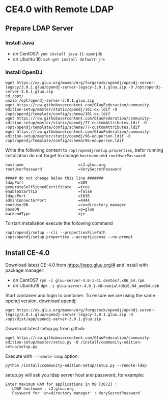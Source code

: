 # CE4.0 with Remote LDAP

## Prepare LDAP Server
### Install Java

 - on CentOS7:
  `yum install java-11-openjdk`
 - on Ubuntu 16:
  `apt-get install default-jre`

### Install OpenDJ
```
wget https://ox.gluu.org/maven/org/forgerock/opendj/opendj-server-legacy/3.0.1.gluu/opendj-server-legacy-3.0.1.gluu.zip -O /opt/opendj-server-3.0.1.gluu.zip
cd /opt/
unzip /opt/opendj-server-3.0.1.gluu.zip
wget https://raw.githubusercontent.com/GluuFederation/community-edition-setup/master/static/opendj/101-ox.ldif -O /opt/opendj/template/config/schema/101-ox.ldif
wget https://raw.githubusercontent.com/GluuFederation/community-edition-setup/master/static/opendj/77-customAttributes.ldif -O /opt/opendj/template/config/schema/77-customAttributes.ldif
wget https://raw.githubusercontent.com/GluuFederation/community-edition-setup/master/static/opendj/96-eduperson.ldif -O /opt/opendj/template/config/schema/96-eduperson.ldif
```

Write the following content to `/opt/opendj/setup.properties`, befor running installation do not forget to change `hostname` and `rootUserPassword`:


```
hostname                        =c2.gluu.org
rootUserPassword                =VerySecretPassword

##### do not change below this line #######
ldapPort                        =389
generateSelfSignedCertificate   =true
enableStartTLS                  =false
ldapsPort                       =1636
adminConnectorPort              =4444
rootUserDN                      =cn=directory manager
baseDN                          =o=gluu
backendType                     =je
```

To rtart installation execute the following command

`/opt/opendj/setup --cli --propertiesFilePath /opt/opendj/setup.properties --acceptLicense --no-prompt`

## Install CE-4.0
Download latest CE-4.0 from https://repo.gluu.org/# and install with package manager:

- on CentOS7
  `rpm -i gluu-server-4.0-1-41.centos7.x86_64.rpm`
- on Ubuntu16
  `dpk -i gluu-server-4.0_1-48~xenial+Ub16.04_amd64.deb`
  
 Start container and login to container. To ensure we are using the same opendj version, download opendj:
 
 `wget https://ox.gluu.org/maven/org/forgerock/opendj/opendj-server-legacy/3.0.1.gluu/opendj-server-legacy-3.0.1.gluu.zip -O /opt/dist/app/opendj-server-3.0.1.gluu.zip`
 
 Download latest setup.py from github:
 
 `wget https://raw.githubusercontent.com/GluuFederation/community-edition-setup/master/setup.py -O /install/community-edition-setup/setup.py`
 
 Execute with `--remote-ldap` option:
 
 `python /install/community-edition-setup/setup.py --remote-ldap`
 
 setup.py will ask you ldap server host and password, for example:
 
 ```
 Enter maximum RAM for applications in MB [3072] : 
    LDAP hostname : c2.gluu.org
    Password for 'cn=directory manager' : VerySecretPassword
```
 
